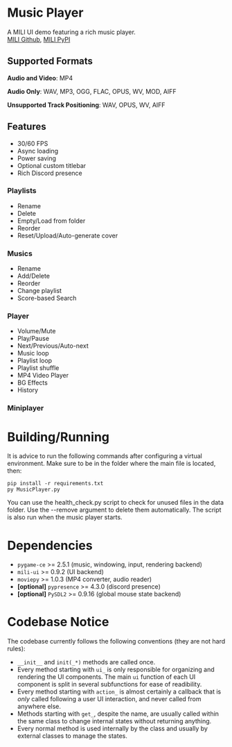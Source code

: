 # Music Player

A MILI UI demo featuring a rich music player.<br>
[MILI Github](https://github.com/damusss/mili), [MILI PyPI](https://pypi.org/project/mili-ui/)

## Supported Formats

**Audio and Video**: MP4

**Audio Only**: WAV, MP3, OGG, FLAC, OPUS, WV, MOD, AIFF

**Unsupported Track Positioning**: WAV, OPUS, WV, AIFF

## Features

- 30/60 FPS
- Async loading
- Power saving
- Optional custom titlebar
- Rich Discord presence

### Playlists

- Rename
- Delete
- Empty/Load from folder
- Reorder
- Reset/Upload/Auto-generate cover

### Musics

- Rename
- Add/Delete
- Reorder
- Change playlist
- Score-based Search

### Player

- Volume/Mute
- Play/Pause
- Next/Previous/Auto-next
- Music loop
- Playlist loop
- Playlist shuffle
- MP4 Video Player
- BG Effects
- History

### Miniplayer

# Building/Running

It is advice to run the following commands after configuring a virtual environment.
Make sure to be in the folder where the main file is located, then:

```
pip install -r requirements.txt
py MusicPlayer.py
```

You can use the health_check.py script to check for unused files in the data folder. Use the --remove argument to delete them automatically. The script is also run when the music player starts.

# Dependencies

- `pygame-ce` >= 2.5.1 (music, windowing, input, rendering backend)
- `mili-ui` >= 0.9.2 (UI backend)
- `moviepy` >= 1.0.3 (MP4 converter, audio reader)
- **[optional]** `pypresence` >= 4.3.0 (discord presence)
- **[optional]** `PySDL2` >= 0.9.16 (global mouse state backend)

# Codebase Notice

The codebase currently follows the following conventions (they are not hard rules):

- `__init__` and `init(_*)` methods are called once.
- Every method starting with `ui_` is only responsible for organizing and rendering the UI components. The main `ui` function of each UI component is split in several subfunctions for ease of readibility.
- Every method starting with `action_` is almost certainly a callback that is _only_ called following a user UI interaction, and never called from anywhere else.
- Methods starting with `get_`, despite the name, are usually called within the same class to change internal states without returning anything.
- Every normal method is used internally by the class and usually by external classes to manage the states.
